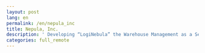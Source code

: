 ```yaml
---
layout: post
lang: en
permalink: /en/nepula_inc
title: Nepula, Inc.
description: ' Developing “LogiNebula” the Warehouse Management as a Service. We have over 100 customers in worldwide. '
categories: full_remote
---
```

